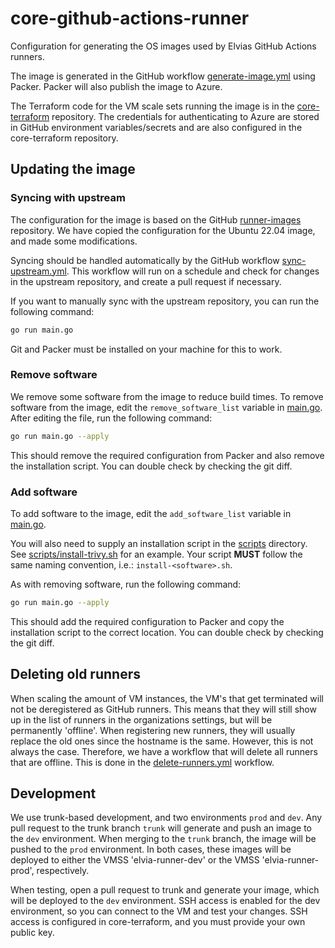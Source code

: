 # core-github-actions-runner

Configuration for generating the OS images used by Elvias GitHub Actions runners.

The image is generated in the GitHub workflow [generate-image.yml](.github/workflows/generate-image.yml) using Packer.
Packer will also publish the image to Azure.

The Terraform code for the VM scale sets running the image is in the [core-terraform](https://github.com/3lvia/core-terraform) repository.
The credentials for authenticating to Azure are stored in GitHub environment variables/secrets and are also configured in the core-terraform repository.

## Updating the image

### Syncing with upstream

The configuration for the image is based on the GitHub [runner-images](https://github.com/actions/runner-images) repository.
We have copied the configuration for the Ubuntu 22.04 image, and made some modifications.

Syncing should be handled automatically by the GitHub workflow [sync-upstream.yml](.github/workflows/sync-upstream.yml).
This workflow will run on a schedule and check for changes in the upstream repository, and create a pull request if necessary.

If you want to manually sync with the upstream repository, you can run the following command:

```bash
go run main.go
```

Git and Packer must be installed on your machine for this to work.

### Remove software

We remove some software from the image to reduce build times.
To remove software from the image, edit the `remove_software_list` variable in [main.go](main.go).
After editing the file, run the following command:

```bash
go run main.go --apply
```

This should remove the required configuration from Packer and also remove the installation script.
You can double check by checking the git diff.

### Add software

To add software to the image, edit the `add_software_list` variable in [main.go](main.go).

You will also need to supply an installation script in the [scripts](scripts) directory.
See [scripts/install-trivy.sh](scripts/install-trivy.sh) for an example.
Your script **MUST** follow the same naming convention, i.e.: `install-<software>.sh`.

As with removing software, run the following command:

```bash
go run main.go --apply
```

This should add the required configuration to Packer and copy the installation script to the correct location.
You can double check by checking the git diff.

## Deleting old runners

When scaling the amount of VM instances, the VM's that get terminated will not be deregistered as GitHub runners.
This means that they will still show up in the list of runners in the organizations settings, but will be permanently 'offline'.
When registering new runners, they will usually replace the old ones since the hostname is the same.
However, this is not always the case. Therefore, we have a workflow that will delete all runners that are offline.
This is done in the [delete-runners.yml](.github/workflows/delete-runners.yml) workflow.

## Development

We use trunk-based development, and two environments `prod` and `dev`.
Any pull request to the trunk branch `trunk` will generate and push an image to the `dev` environment.
When merging to the `trunk` branch, the image will be pushed to the `prod` environment.
In both cases, these images will be deployed to either the VMSS 'elvia-runner-dev' or the VMSS 'elvia-runner-prod', respectively.

When testing, open a pull request to trunk and generate your image, which will be deployed to the `dev` environment.
SSH access is enabled for the dev environment, so you can connect to the VM and test your changes.
SSH access is configured in core-terraform, and you must provide your own public key.
